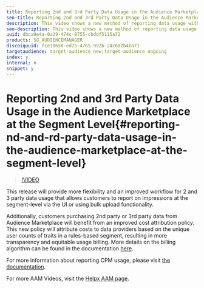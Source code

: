 ```yaml
---
title: Reporting 2nd and 3rd Party Data Usage in the Audience Marketplace at the Segment Level
seo-title: Reporting 2nd and 3rd Party Data Usage in the Audience Marketplace at the Segment Level
description: This video shows a new method of reporting data usage within the Payables section of the Audience Marketplace UI. In addition to the existing process of feed-level reporting, monthly impressions can now be submitted at the segment-level, which eliminates the need for offline calculations for cost attribution.
seo-description: This video shows a new method of reporting data usage within the Payables section of the Audience Marketplace UI. In addition to the existing process of feed-level reporting, monthly impressions can now be submitted at the segment-level, which eliminates the need for offline calculations for cost attribution.
uuid: dbca9e4a-0a29-474c-8755-cbddf5115a72
products: SG_AUDIENCEMANAGER
discoiquuid: fce18650-ed75-4765-992b-24c602b4ba71
targetaudience: target-audience new;target-audience ongoing
index: y
internal: n
snippet: y
---
```


# Reporting 2nd and 3rd Party Data Usage in the Audience Marketplace at the Segment Level{#reporting-nd-and-rd-party-data-usage-in-the-audience-marketplace-at-the-segment-level}

>[!VIDEO](https://video.tv.adobe.com/v/25522/?quality=12)

This release will provide more flexibility and an improved workflow for 2 and 3 party data usage that allows customers to report on impressions at the segment-level via the UI or using bulk upload functionality.

Additionally, customers purchasing 2nd party or 3rd party data from Audience Marketplace will benefit from an improved cost attribution policy. This new policy will attribute costs to data providers based on the unique user counts of traits in a rules-based segment, resulting in more transparency and equitable usage billing. More details on the billing algorithm can be found in the documentation [here](https://experiencecloud.adobe.com/resources/help/en_US/aam/marketplace_cpm_billing.html).

For more information about reporting CPM usage, please visit [the documentation](https://experiencecloud.adobe.com/resources/help/en_US/aam/t_marketplace_report_cpm_usage.html).

For more AAM Videos, visit the [Helpx AAM page](https://helpx.adobe.com/audience-manager/kt/index/aam-videos.html).
